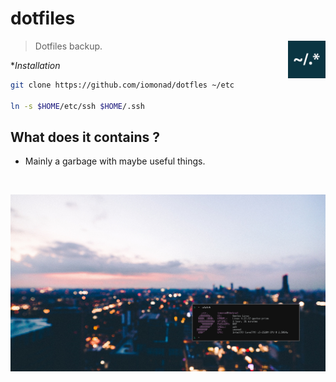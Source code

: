 # dotfiles


<a href="https://github.com/iomonad/iomonad.el"><img
  src="https://raw.githubusercontent.com/iomonad/dotfiles/master/.github/32.png" alt="Normalize Logo"
  width="60" height="60" align="right"></a>

  > Dotfiles backup.
 
**Installation*
```bash
git clone https://github.com/iomonad/dotfles ~/etc

ln -s $HOME/etc/ssh $HOME/.ssh
```
## What does it contains ?

* Mainly a garbage with maybe useful things.
<br>
<p align="center">
  <img src="https://raw.githubusercontent.com/iomonad/dotfiles/master/.github/DIWXB.png"/>
</p> 
